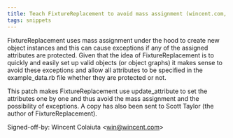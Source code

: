 ```yaml
---
title: Teach FixtureReplacement to avoid mass assignment (wincent.com, 80cf713)
tags: snippets
---
```


FixtureReplacement uses mass assignment under the hood to create new object instances and this can cause exceptions if any of the assigned attributes are protected. Given that the idea of FixtureReplacement is to quickly and easily set up valid objects (or object graphs) it makes sense to avoid these exceptions and allow all attributes to be specified in the example_data.rb file whether they are protected or not.

This patch makes FixtureReplacement use update_attribute to set the attributes one by one and thus avoid the mass assignment and the possibility of exceptions. A copy has also been sent to Scott Taylor (the author of FixtureReplacement).

Signed-off-by: Wincent Colaiuta &lt;win@wincent.com&gt;
